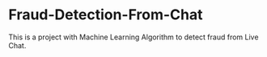 # Fraud-Detection-From-Chat
This is a project with Machine Learning Algorithm to detect fraud from Live Chat.
